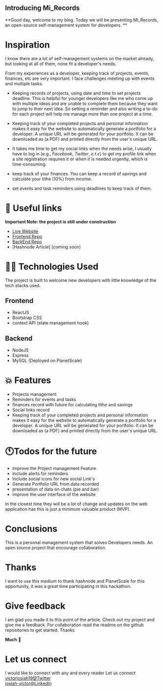 ## Introducing Mi_Records

**Good day, welcome to my blog. Today we will be presenting MI_Records, an open-source self-management system for developers. **

#  Inspiration
I know there are a lot of self-management systems on the market already, but looking at all of them, none fit a developer's needs.

From my experiences as a developer, keeping track of projects, events, finances, etc are very important. I face challenges meeting up with events and multiple tasks.

- Keeping records of projects, using date and time to set projects deadline. This is helpful for younger developers like me who come up with multiple ideas and are unable to complete them because they want to jump to their next idea. So setting a reminder and also writing a to-do for each project will help me manage more than one project at a time.

- Keeping track of your completed projects and personal information makes it easy for the website to automatically generate a portfolio for a developer. A unique URL will be generated for your portfolio. It can be downloaded as (a PDF) and printed directly from the user's unique URL.

- It takes me time to get my social links when the needs arise, 
I usually have to log in (e.g., *Facebook*, *Twitter*, *e.t.c*) to get my profile link when a site registration requires it or when it is needed urgently, which is time-consuming.

- keep track of your finances. You can keep a record of savings and calculate your tithe (10%) from income.

- set events and task reminders using deadlines to keep track of them.


# 🔗 Useful links
**Important Note: the project is still under construction**
- [Live Website](https://mi-records-frontend.netlify.app/)
- [Frontend Repo](https://github.com/jovick-coder/Mi_Record_frontend_React)
- [BackEnd Repo](https://github.com/jovick-coder/Mi_records_mySql_DB_BackEnd)
- [Hashnode Article] (coming soon)

# 👨‍💻 Technologies Used
The project is built to welcome new developers with little knowledge of the tech stacks used. <br/>
## Frontend
- ReactJS
- Bootstrap CSS
- context API (state management hook)

## Backend
- NodeJS
- Express
- MySQL (Deployed on PlanetScale)

# 💥 Features
- Projects management 
- Reminders for events and tasks
- finances record with future for calculating tithe and savings
- Social links record 
- Keeping track of your completed projects and personal information makes it easy for the website to automatically generate a portfolio for a developer. A unique URL will be generated for your portfolio. It can be downloaded as (a PDF) and printed directly from the user's unique URL.

# 🕚Todos for the future

- Improve the  Project management Feature
- Include alerts for reminders
- Include social icons for new social Link's
- Generate Portfolio URL from data recorded
- presentation of data on chats (pie and bar)
- improve the user interface of the website

In the closest time they will be a lot of change and updates on the web application has this is just a minimum valuable product (MVP).

# Conclusions
This is a personal management system that solves Developers needs. An open source project that encourage collaboration.

# Thanks
I want to use this medium to thank hashnode and PlanetScale for this opportunity, it was a great time participating in this hackathon.


# Give feedback
I am glad you made it to this point of the article. Check out my project and give me a feedback. For collaboration read the readme on the github repositories to get started. Thanks

**Much** 🥰

# Let us connect
I would like to connect with any and every reader Let us connect [victorjosiah19@Twitter](https://twitter.com/victorjosiah19) <br/>
[josiah-victor@LinkedIn](https://www.linkedin.com/in/josiah-victor/)




